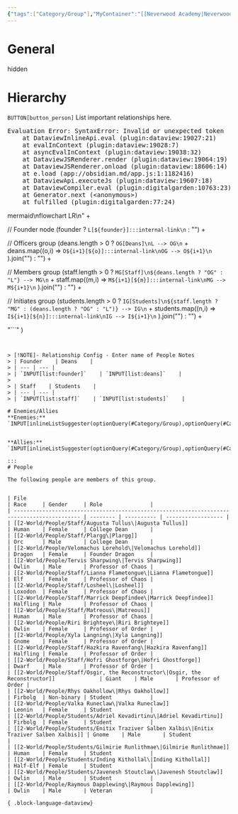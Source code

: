 ```yaml
---
{"tags":["Category/Group"],"MyContainer":"[[Neverwood Academy|Neverwood Academy]]","MyCategory":"College","image":"map-1.2-lorehold-campus.jpg","obsidianUIMode":"preview","faction":null,"primary_contact":null,"founder":["Velomachus Lorehold"],"deans":["Augusta Tullus","Plargg"],"staff":["Hofri Ghostforge","Losheel","Hazkire Ravenfang","Lianna Flametongue","Marrick Deepfindee","Riri Brighteye","Tervis Sharpwing","Xyla Langning"],"dg-publish":true,"dg-path":"World/Groups/Colleges/Lorehold College.md","permalink":"/world/groups/colleges/lorehold-college/","dgPassFrontmatter":true,"updated":"2025-10-03T15:14:24.000+01:00"}
---
```



# General
hidden
# Hierarchy

`BUTTON[button_person]` List important relationships here. 

<pre class="dataview dataview-error">Evaluation Error: SyntaxError: Invalid or unexpected token
    at DataviewInlineApi.eval (plugin:dataview:19027:21)
    at evalInContext (plugin:dataview:19028:7)
    at asyncEvalInContext (plugin:dataview:19038:32)
    at DataviewJSRenderer.render (plugin:dataview:19064:19)
    at DataviewJSRenderer.onload (plugin:dataview:18606:14)
    at e.load (app://obsidian.md/app.js:1:1182416)
    at DataviewApi.executeJs (plugin:dataview:19607:18)
    at DataviewCompiler.eval (plugin:digitalgarden:10763:23)
    at Generator.next (&lt;anonymous&gt;)
    at fulfilled (plugin:digitalgarden:77:24)</pre>mermaid\nflowchart LR\n" +

  // Founder node
  (founder
    ? `L[${founder}]:::internal-link\n`
    : "") +

  // Officers group
  (deans.length > 0
    ? `OG[Deans]\nL --> OG\n` +
      deans.map((o,i) =>
        `O${i+1}[${o}]:::internal-link\nOG --> O${i+1}\n`
      ).join("")
    : "") +

  // Members group
  (staff.length > 0
    ? `MG[Staff]\n${deans.length ? "OG" : "L"} --> MG\n` +
      staff.map((m,i) =>
        `M${i+1}[${m}]:::internal-link\nMG --> M${i+1}\n`
      ).join("")
    : "") +

  // Initiates group
  (students.length > 0
    ? `IG[Students]\n${staff.length ? "MG" : (deans.length ? "OG" : "L")} --> IG\n` +
      students.map((n,i) =>
        `I${i+1}[${n}]:::internal-link\nIG --> I${i+1}\n`
      ).join("")
    : "") +

  "```"
)
```


> [!NOTE]- Relationship Config - Enter name of People Notes
> | Founder    | Deans    | 
> | --- | --- | 
> | `INPUT[list:founder]`    | `INPUT[list:deans]`    | 
> 
> | Staff    | Students    | 
> | --- | --- | 
> | `INPUT[list:staff]`    | `INPUT[list:students]`    |

# Enemies/Allies
**Enemies:** `INPUT[inlineListSuggester(optionQuery(#Category/Group),optionQuery(#Category/People)):MyEnemies]`
 

**Allies:** `INPUT[inlineListSuggester(optionQuery(#Category/Group),optionQuery(#Category/People)):MyAllies]`
 
:::
# People

The following people are members of this group.  


| File                                                                                        | Race     | Gender     | Role               |
| ------------------------------------------------------------------------------------------- | -------- | ---------- | ------------------ |
| [[2-World/People/Staff/Augusta Tullus\|Augusta Tullus]]                                  | Human    | Female     | College Dean       |
| [[2-World/People/Staff/Plargg\|Plargg]]                                                  | Orc      | Male       | College Dean       |
| [[2-World/People/Velomachus Lorehold\|Velomachus Lorehold]]                              | Dragon   | Female     | Founder Dragon     |
| [[2-World/People/Tervis Sharpwing\|Tervis Sharpwing]]                                    | Owlin    | Male       | Professor of Chaos |
| [[2-World/People/Staff/Lianna Flametongue\|Lianna Flametongue]]                          | Elf      | Female     | Professor of Chaos |
| [[2-World/People/Staff/Losheel\|Losheel]]                                                | Loxodon  | Female     | Professor of Chaos |
| [[2-World/People/Staff/Marrick Deepfindee\|Marrick Deepfindee]]                          | Halfling | Male       | Professor of Chaos |
| [[2-World/People/Staff/Matreous\|Matreous]]                                              | Human    | Male       | Professor of Chaos |
| [[2-World/People/Riri Brighteye\|Riri Brighteye]]                                        | Owlin    | Female     | Professor of Order |
| [[2-World/People/Xyla Langning\|Xyla Langning]]                                          | Gnome    | Female     | Professor of Order |
| [[2-World/People/Staff/Hazkira Ravenfang\|Hazkira Ravenfang]]                            | Halfling | Female     | Professor of Order |
| [[2-World/People/Staff/Hofri Ghostforge\|Hofri Ghostforge]]                              | Dwarf    | Male       | Professor of Order |
| [[2-World/People/Staff/Osgir, the Reconstructor\|Osgir, the Reconstructor]]              | Giant    | Male       | Professor of Order |
| [[2-World/People/Rhys Oakhollow\|Rhys Oakhollow]]                                        | Firbolg  | Non-binary | Student            |
| [[2-World/People/Valka Runeclaw\|Valka Runeclaw]]                                        | Leonin   | Female     | Student            |
| [[2-World/People/Students/Adriel Kevadirtinu\|Adriel Kevadirtinu]]                       | Firbolg  | Female     | Student            |
| [[2-World/People/Students/Enitix Traziver Salben Xalbis\|Enitix Traziver Salben Xalbis]] | Gnome    | Male       | Student            |
| [[2-World/People/Students/Gilmirie Runlithmae\|Gilmirie Runlithmae]]                     | Human    | Female     | Student            |
| [[2-World/People/Students/Inding Kithollal\|Inding Kithollal]]                           | Half-Elf | Female     | Student            |
| [[2-World/People/Students/Javenesh Stoutclaw\|Javenesh Stoutclaw]]                       | Owlin    | Male       | Student            |
| [[2-World/People/Raymous Dapplewing\|Raymous Dapplewing]]                                | Owlin    | Male       | Veteran            |

{ .block-language-dataview}
